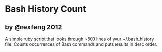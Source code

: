 # Bash History Count
## by @rexfeng 2012

A simple ruby script that looks through ~500 lines of your ~/.bash_history file. Counts occurrences of Bash commands and puts results in desc order.
